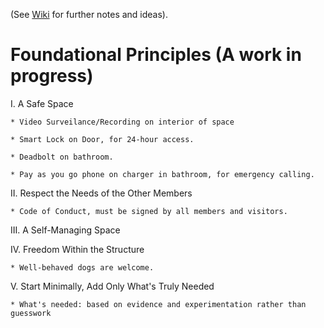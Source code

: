 (See [Wiki](https://github.com/EvolveCoworking/Notes/wiki) for further notes and ideas).

# Foundational Principles (A work in progress)

I. A Safe Space

    * Video Surveilance/Recording on interior of space

    * Smart Lock on Door, for 24-hour access.

    * Deadbolt on bathroom.

    * Pay as you go phone on charger in bathroom, for emergency calling.
    
II. Respect the Needs of the Other Members

    * Code of Conduct, must be signed by all members and visitors.

III. A Self-Managing Space

IV. Freedom Within the Structure
    
    * Well-behaved dogs are welcome.
    
V. Start Minimally, Add Only What's Truly Needed
    
    * What's needed: based on evidence and experimentation rather than guesswork
